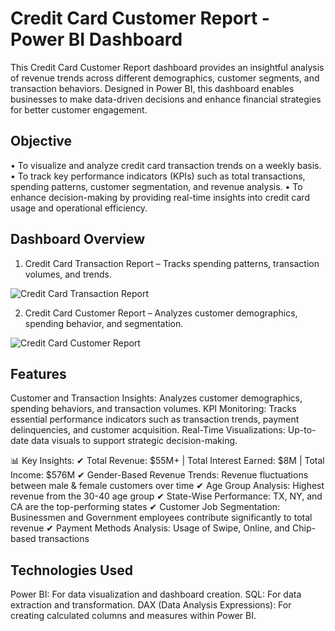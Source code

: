 # Credit Card Customer Report - Power BI Dashboard

This Credit Card Customer Report dashboard provides an insightful analysis of revenue trends across different demographics, customer segments, and transaction behaviors. Designed in Power BI, this dashboard enables businesses to make data-driven decisions and enhance financial strategies for better customer engagement.

## Objective

• To visualize and analyze credit card transaction trends on a weekly basis.
• To track key performance indicators (KPIs) such as total transactions, spending patterns, customer segmentation, and revenue analysis.
• To enhance decision-making by providing real-time insights into credit card usage and operational efficiency.

## Dashboard Overview

1. Credit Card Transaction Report – Tracks spending patterns, transaction volumes, and trends.

![Credit Card Transaction Report](https://github.com/user-attachments/assets/aba01779-f6f0-4b62-94bd-3622477a2563)


2. Credit Card Customer Report – Analyzes customer demographics, spending behavior, and segmentation.

![Credit Card Customer Report](https://github.com/user-attachments/assets/66febdc6-f275-410d-bdee-04e6f553c9b6)

##  Features

Customer and Transaction Insights: Analyzes customer demographics, spending behaviors, and transaction volumes. KPI Monitoring: Tracks essential performance indicators such as transaction trends, payment delinquencies, and customer acquisition. Real-Time Visualizations: Up-to-date data visuals to support strategic decision-making.

📊 Key Insights:
✔ Total Revenue: $55M+ | Total Interest Earned: $8M | Total Income: $576M
✔ Gender-Based Revenue Trends: Revenue fluctuations between male & female customers over time
✔ Age Group Analysis: Highest revenue from the 30-40 age group
✔ State-Wise Performance: TX, NY, and CA are the top-performing states
✔ Customer Job Segmentation: Businessmen and Government employees contribute significantly to total revenue
✔ Payment Methods Analysis: Usage of Swipe, Online, and Chip-based transactions

## Technologies Used

Power BI: For data visualization and dashboard creation.
SQL: For data extraction and transformation.
DAX (Data Analysis Expressions): For creating calculated columns and measures within Power BI.
